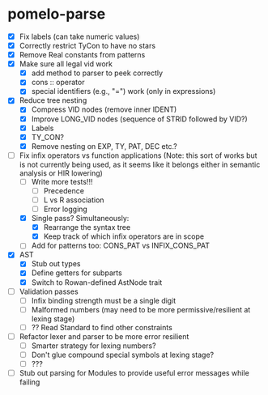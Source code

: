 # pomelo-parse

- [x] Fix labels (can take numeric values)
- [x] Correctly restrict TyCon to have no stars
- [x] Remove Real constants from patterns
- [x] Make sure all legal vid work 
    - [x] add method to parser to peek correctly
    - [x] cons :: operator
    - [x] special identifiers (e.g., "=") work (only in expressions)
- [x] Reduce tree nesting
    - [x] Compress VID nodes (remove inner IDENT)
    - [x] Improve LONG_VID nodes (sequence of STRID followed by VID?) 
    - [x] Labels 
    - [x] TY_CON? 
    - [x] Remove nesting on EXP, TY, PAT, DEC etc.?
- [ ] Fix infix operators vs function applications (Note: this sort of works but is not currently being used, as it seems like it belongs either in semantic analysis or HIR lowering)
    - [ ] Write more tests!!!
        - [ ] Precedence
        - [ ] L vs R association
        - [ ] Error logging
    - [x] Single pass? Simultaneously:
        - [x] Rearrange the syntax tree
        - [x] Keep track of which infix operators are in scope
    - [ ] Add for patterns too: CONS_PAT vs INFIX_CONS_PAT 
- [x] AST
    - [x] Stub out types
    - [x] Define getters for subparts
    - [x] Switch to Rowan-defined AstNode trait
- [ ] Validation passes
    - [ ] Infix binding strength must be a single digit
    - [ ] Malformed numbers (may need to be more permissive/resilient at lexing stage)
    - [ ] ?? Read Standard to find other constraints
- [ ] Refactor lexer and parser to be more error resilient 
    - [ ] Smarter strategy for lexing numbers?
    - [ ] Don't glue compound special symbols at lexing stage?
    - [ ] ???
- [ ] Stub out parsing for Modules to provide useful error messages while failing
